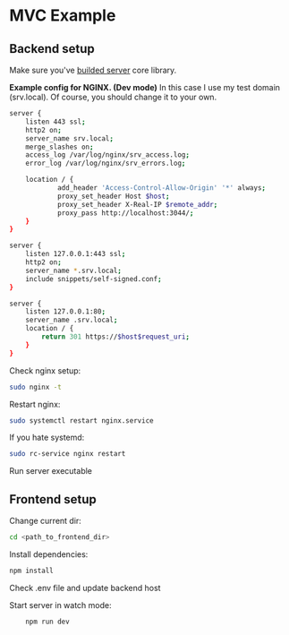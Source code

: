 # MVC Example

## Backend setup
Make sure you've [builded server](/README.md) core library.

**Example config for NGINX. (Dev mode)**
In this case I use my test domain (srv.local). Of course,
you should change it to your own.
```bash
server {
    listen 443 ssl;
    http2 on;
    server_name srv.local;
    merge_slashes on;
    access_log /var/log/nginx/srv_access.log;
    error_log /var/log/nginx/srv_errors.log;

    location / {
            add_header 'Access-Control-Allow-Origin' '*' always;
            proxy_set_header Host $host;
            proxy_set_header X-Real-IP $remote_addr;
            proxy_pass http://localhost:3044/;
    }
}

server {
    listen 127.0.0.1:443 ssl;
    http2 on;
    server_name *.srv.local;
    include snippets/self-signed.conf;
}

server {
    listen 127.0.0.1:80;
    server_name .srv.local;
    location / {
        return 301 https://$host$request_uri;
    }
}
```
Check nginx setup:
```bash
sudo nginx -t
```

Restart nginx:
```bash
sudo systemctl restart nginx.service
```
If you hate systemd:
```bash
sudo rc-service nginx restart
```

Run server executable


## Frontend setup
Change current dir:
```bash
cd <path_to_frontend_dir>
```

Install dependencies:
```bash
npm install
```

Check .env file and update backend host

Start server in watch mode:
```bash
    npm run dev
```
